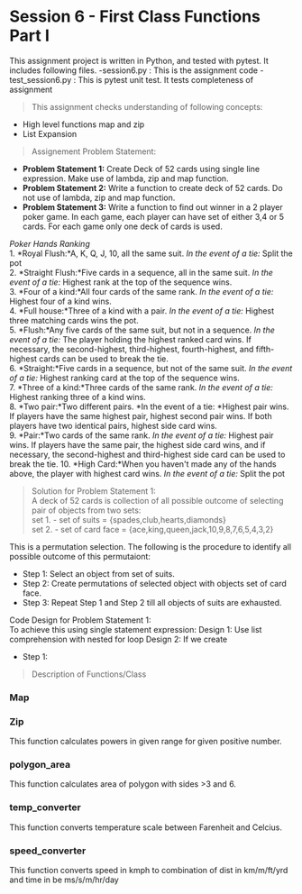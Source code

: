 
# Session 6 - First Class Functions Part I

This assignment project is written in Python, and tested with pytest. It includes following files.
-session6.py      : This is the assignment code
-test_session6.py : This is pytest unit test. It tests completeness of assignment

>This assignment checks understanding of following concepts:
- High level functions map and zip
- List Expansion

>Assignement Problem Statement:
- **Problem Statement 1:** Create Deck of 52 cards using single line expression. Make use of lambda, zip and map function.
- **Problem Statement 2:** Write a function to create deck of 52 cards. Do not use of lambda, zip and map function.
- **Problem Statement 3:** Write a function to find out winner in a 2 player poker game. In each game, each player can have set of either 3,4 or 5 cards. For each game only one deck of cards is used.   

*Poker Hands Ranking*    
    1. *Royal Flush:*A, K, Q, J, 10, all the same suit. *In the event of a tie:* Split the pot  
    2. *Straight Flush:*Five cards in a sequence, all in the same suit. *In the event of a tie:* Highest rank at the top of the sequence wins.     
    3. *Four of a kind:*All four cards of the same rank. *In the event of a tie:* Highest four of a kind wins.    
    4. *Full house:*Three of a kind with a pair. *In the event of a tie:* Highest three matching cards wins the pot.   
    5. *Flush:*Any five cards of the same suit, but not in a sequence. *In the event of a tie:* The player holding the highest ranked card wins. If necessary, the second-highest, third-highest, fourth-highest, and fifth-highest cards can be used to break the tie.  
    6. *Straight:*Five cards in a sequence, but not of the same suit. *In the event of a tie:* Highest ranking card at the top of the sequence wins.  
    7. *Three of a kind:*Three cards of the same rank. *In the event of a tie:* Highest ranking three of a kind wins.  
    8. *Two pair:*Two different pairs. *In the event of a tie: *Highest pair wins. If players have the same highest pair, highest second pair wins. If both players have two identical pairs, highest side card wins.  
    9. *Pair:*Two cards of the same rank.  *In the event of a tie:* Highest pair wins. If players have the same pair, the highest side card wins, and if necessary, the second-highest and third-highest side card can be used to break the tie.
    10. *High Card:*When you haven't made any of the hands above, the player with highest card wins. *In the event of a tie:* Split the pot  

>Solution for Problem Statement 1:  
A deck of 52 cards is collection of all possible outcome of selecting pair of objects from two sets:  
    set 1. - set of suits = {spades,club,hearts,diamonds}  
    set 2. - set of card face = {ace,king,queen,jack,10,9,8,7,6,5,4,3,2}

This is a permutation selection. The following is the procedure to identify all possible outcome of this permutaiont:  
- Step 1: Select an object from set of suits.  
- Step 2: Create permutations of selected object with objects set of card face.  
- Step 3: Repeat Step 1 and Step 2 till all objects of suits are exhausted.

Code Design for Problem Statement 1:  
To achieve this using single statement expression:
Design 1: Use list comprehension with nested for loop
Design 2: If we create   
 - Step 1: 



> Description of Functions/Class

### Map


### Zip
This function calculates powers in given range for given positive number. 

### polygon_area
This function calculates area of polygon with sides >3 and 6.

### temp_converter
This function converts temperature scale between Farenheit and Celcius.

### speed_converter
This function converts speed in kmph to combination of dist in km/m/ft/yrd and time in be ms/s/m/hr/day
